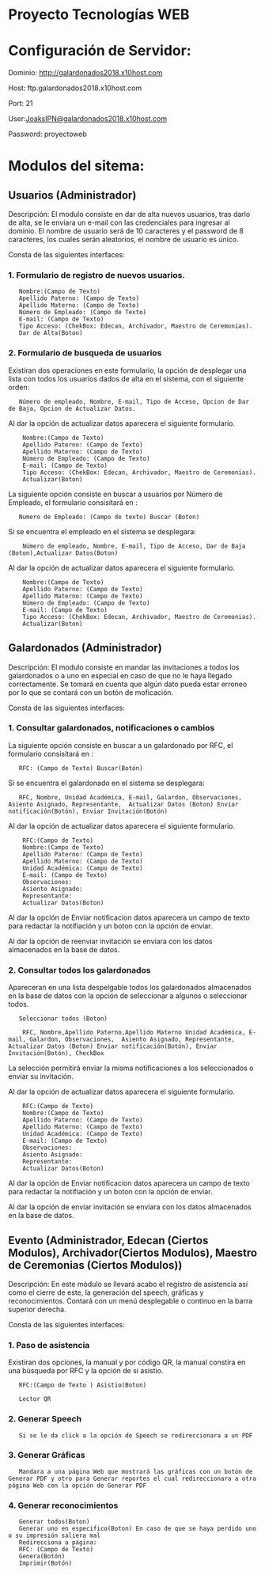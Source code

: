 # Proyecto Tecnologías WEB
# Configuración de Servidor:
Dominio: http://galardonados2018.x10host.com

Host: ftp.galardonados2018.x10host.com

Port: 21

User:JoaksIPN@galardonados2018.x10host.com

Password: proyectoweb

# Modulos del sitema:
## Usuarios (Administrador)
Descripción: El modulo consiste en dar de alta nuevos usuarios, tras darlo de alta, se le enviara un e-mail con las credenciales para ingresar al dominio. El nombre de usuario será de 10 caracteres y el password de 8 caracteres, los cuales serán aleatorios, el nombre de usuario es único.

Consta de las siguientes interfaces:
### 1. Formulario de registro de nuevos usuarios.
       Nombre:(Campo de Texto) 
       Apellido Paterno: (Campo de Texto)
       Apellido Materno: (Campo de Texto)
       Número de Empleado: (Campo de Texto)
       E-mail: (Campo de Texto)
       Tipo Acceso: (ChekBox: Edecan, Archivador, Maestro de Ceremonias).
       Dar de Alta(Boton)
       
### 2. Formulario de busqueda de usuarios
Existiran dos operaciones en este formulario, la opción de desplegar una lista con todos los usuarios dados de alta en el sistema, con el siguiente orden:

       Número de empleado, Nombre, E-mail, Tipo de Acceso, Opcion de Dar de Baja, Opcion de Actualizar Datos.
       
Al dar la opción de actualizar datos aparecera el siguiente formulario. 

        Nombre:(Campo de Texto) 
        Apellido Paterno: (Campo de Texto)
        Apellido Materno: (Campo de Texto)
        Número de Empleado: (Campo de Texto)
        E-mail: (Campo de Texto)
        Tipo Acceso: (ChekBox: Edecan, Archivador, Maestro de Ceremonias).
        Actualizar(Boton)
 
 La siguiente opción consiste en buscar a usuarios por Número de Empleado, el formulario consisitará en :
 
       Numero de Empleado: (Campo de texto) Buscar (Boton)
       
 Si se encuentra el empleado en el sistema se desplegara:
 
        Número de empleado, Nombre, E-mail, Tipo de Acceso, Dar de Baja (Boton),Actualizar Datos(Boton)
 
 Al dar la opción de actualizar datos aparecera el siguiente formulario. 

        Nombre:(Campo de Texto) 
        Apellido Paterno: (Campo de Texto)
        Apellido Materno: (Campo de Texto)
        Número de Empleado: (Campo de Texto)
        E-mail: (Campo de Texto)
        Tipo Acceso: (ChekBox: Edecan, Archivador, Maestro de Ceremonias).
        Actualizar(Boton)
       
       
## Galardonados (Administrador)
Descripción: El modulo consiste en mandar las invitaciones a todos los galardonados o a uno en especial en caso de que no le haya llegado correctamente. Se tomará en cuenta que algún dato pueda estar erroneo por lo que se contará con un botón de moficación. 

Consta de las siguientes interfaces:
### 1. Consultar galardonados, notificaciones o cambios

La siguiente opción consiste en buscar a un galardonado por RFC, el formulario consisitará en :
 
       RFC: (Campo de Texto) Buscar(Botón)
       
 Si se encuentra el galardonado en el sistema se desplegara:
       
       RFC, Nombre, Unidad Académica, E-mail, Galardon, Observaciones,  Asiento Asignado, Representante,  Actualizar Datos (Boton) Enviar notificación(Botón), Enviar Invitación(Botón)
       
 Al dar la opción de actualizar datos aparecera el siguiente formulario. 

        RFC:(Campo de Texto) 
        Nombre:(Campo de Texto)
        Apellido Paterno: (Campo de Texto)
        Apellido Materno: (Campo de Texto)
        Unidad Académica: (Campo de Texto)
        E-mail: (Campo de Texto)
        Observaciones:
        Asiento Asignado:
        Representante:
        Actualizar Datos(Boton)
       
Al dar la opción de Enviar notificacion datos aparecera un campo de texto para redactar la notifiación y un boton con la opción de enviar.

Al dar la opción de reenviar invitación se enviara con los datos almacenados en la base de datos.
### 2. Consultar todos los galardonados

Apareceran en una lista despelgable todos los galardonados almacenados en  la base de datos con la opción de seleccionar a algunos o seleccionar todos.

       Seleccionar todos (Boton)
       
        RFC, Nombre,Apellido Paterno,Apellido Materno Unidad Académica, E-mail, Galardon, Observaciones,  Asiento Asignado, Representante,  Actualizar Datos (Boton) Enviar notificación(Botón), Enviar Invitación(Botón), CheckBox
        
        
La selección permitirá enviar la misma notificaciones a los seleccionados o enviar su invitación.

 Al dar la opción de actualizar datos aparecera el siguiente formulario. 

        RFC:(Campo de Texto) 
        Nombre:(Campo de Texto) 
        Apellido Paterno: (Campo de Texto)
        Apellido Materno: (Campo de Texto)
        Unidad Académica: (Campo de Texto)
        E-mail: (Campo de Texto)
        Observaciones:
        Asiento Asignado:
        Representante:
        Actualizar Datos(Boton)
       
Al dar la opción de Enviar notificacion datos aparecera un campo de texto para redactar la notifiación y un boton con la opción de enviar.

Al dar la opción de enviar invitación se enviara con los datos almacenados en la base de datos.
       
## Evento (Administrador, Edecan (Ciertos Modulos), Archivador(Ciertos Modulos), Maestro de Ceremonias (Ciertos Modulos))
Descripción: En este módulo se llevará acabo el registro de asistencia así como el cierre de este, la generación del speech, gráficas y reconocimientos. Contará con un menú desplegable o continuo en la barra superior derecha.

Consta de las siguientes interfaces:
### 1. Paso de asistencia

Existiran dos opciones, la manual y por código QR, la manual constira en una búsqueda por RFC y la opción de si asistio.

       RFC:(Campo de Texto ) Asistio(Boton)
                
       Lector QR
       
### 2. Generar Speech
       Si se le da click a la opción de Speech se redireccionara a un PDF

### 3. Generar Gráficas
       Mandara a una página Web que mostrará las gráficas con un botón de Generar PDF y otro para Generar reportes el cual redireccionara a otra página Web con la opción de Generar PDF

### 4. Generar reconocimientos
       Generar todos(Boton)
       Generar uno en especifico(Boton) En caso de que se haya perdido uno o su impresión saliera mal
       Redirecciona a página:
       RFC: (Campo de Texto)              
       Genera(Botón)
       Imprimir(Botón)
